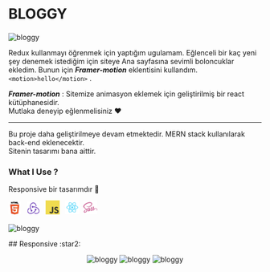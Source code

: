 # BLOGGY
<p>
 <img align="center" alt="bloggy" src="https://user-images.githubusercontent.com/44196940/170579230-93a45ebf-e5b1-463c-81e7-ef60ce34b808.png">
</p>

Redux kullanmayı öğrenmek için yaptığım ugulamam. Eğlenceli bir kaç yeni şey denemek istediğim için siteye Ana sayfasına sevimli boloncuklar ekledim. Bunun için ***Framer-motion*** eklentisini kullandım. `<motion>hello</motion>` .  

***Framer-motion*** : Sitemize animasyon eklemek için geliştirilmiş bir react kütüphanesidir.  
Mutlaka deneyip eğlenmelisiniz :heart:   
<hr>

Bu proje daha geliştirilmeye devam etmektedir. MERN stack kullanılarak back-end eklenecektir.  
Sitenin tasarımı bana aittir. 

### What I Use ?
Responsive bir tasarımdır :rotating_light:
<p>
<img height="25" width="25" alt="html" src="https://raw.githubusercontent.com/github/explore/80688e429a7d4ef2fca1e82350fe8e3517d3494d/topics/html/html.png">
  &nbsp;
  <img height="25" width="25" alt="css" src="https://raw.githubusercontent.com/github/explore/80688e429a7d4ef2fca1e82350fe8e3517d3494d/topics/redux/redux.png">
  &nbsp;
  <img height="28" width="28" alt="javascript" src="https://raw.githubusercontent.com/github/explore/80688e429a7d4ef2fca1e82350fe8e3517d3494d/topics/javascript/javascript.png">
  &nbsp;
  <img height="28" width="28" alt="react js" src="https://raw.githubusercontent.com/github/explore/80688e429a7d4ef2fca1e82350fe8e3517d3494d/topics/react/react.png">
  &nbsp;<img height="28" width="28" alt="Sass" src="https://raw.githubusercontent.com/github/explore/80688e429a7d4ef2fca1e82350fe8e3517d3494d/topics/sass/sass.png">
</p>

<p>
 <img align="center" alt="bloggy" src="https://user-images.githubusercontent.com/44196940/170581266-388a883b-3d00-47f3-a68c-513eb081de1a.png">
</p>
## Responsive :star2:  
<p align="center">
 <img  width="33%" alt="bloggy" src="https://user-images.githubusercontent.com/44196940/170581473-09939c62-09cf-4cfc-a9ed-e7429ea23ebc.png">
 <img width="33%"  alt="bloggy" src="https://user-images.githubusercontent.com/44196940/170581576-8d681087-0296-4499-ad32-0d0da470fce5.png">
 <img width="33%" alt="bloggy" src="https://user-images.githubusercontent.com/44196940/170581645-cf3ed8ae-6ba3-475d-8193-570419fe623d.png">
</p>



